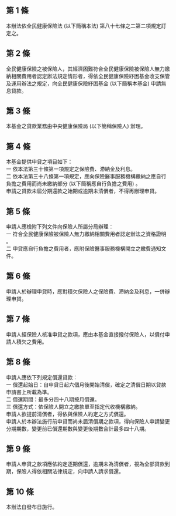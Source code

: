 第 1 條
-------
本辦法依全民健康保險法 (以下簡稱本法) 第八十七條之二第二項規定訂  
定之。

第 2 條
-------
全民健康保險之被保險人，其經濟困難符合全民健康保險被保險人無力繳  
納相關費用者認定辦法規定情形者，得依全民健康保險紓困基金收支保管  
及運用辦法之規定，向全民健康保險紓困基金 (以下簡稱本基金) 申請無  
息貸款。

第 3 條
-------
本基金之貸款業務由中央健康保險局 (以下簡稱保險人) 辦理。

第 4 條
-------
本基金提供申貸之項目如下：  
一  依本法第三十條第一項規定之保險費、滯納金及利息。  
二  依本法第三十八條第一項規定，應向保險醫事服務機構繳納之應自行  
    負擔之費用而尚未繳納部分 (以下簡稱應自行負擔之費用) 。  
申請之貸款未屆分期還款之始期或逾期未清償者，不得再辦理申貸。

第 5 條
-------
申請人應檢附下列文件向保險人所屬分局辦理：  
一  符合全民健康保險被保險人無力繳納相關費用者認定辦法之資格證明  
    。  
二  申貸應自行負擔之費用者，應附保險醫事服務機構開立之繳費通知文  
    件。

第 6 條
-------
申請人於辦理申貸時，應對積欠保險人之保險費、滯納金及利息，一併辦  
理申貸。

第 7 條
-------
申請人經保險人核准申貸之款項，應由本基金直接撥付保險人，以償付申  
請人積欠之費用。

第 8 條
-------
申請人應依下列規定償還貸款：  
一  償還起始日：自申貸日起六個月後開始清償，確定之清償日期以貸款  
    申請書上所載為準。  
二  償還期間：最多分四十八期按月償還。  
三  償還方式：依保險人開立之繳款單至指定代收機構繳納。  
申請人欲提前清償者，得依與保險人約定之方式償還。  
申請人於本辦法施行前申貸而尚未屆清償期之款項，得向保險人申請變更  
分期期數，變更前已償還期數與變更後期數合計最多四十八期。

第 9 條
-------
申請人申貸之款項應依約定逐期償還，逾期未為清償者，視為全部貸款到  
期，保險人得依相關法律規定，向申請人請求償還。

第 10 條
--------
本辦法自發布日施行。

